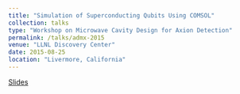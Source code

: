 ```yaml
---
title: "Simulation of Superconducting Qubits Using COMSOL"
collection: talks
type: "Workshop on Microwave Cavity Design for Axion Detection"
permalink: /talks/admx-2015
venue: "LLNL Discovery Center"
date: 2015-08-25
location: "Livermore, California"
---
```


[Slides](https://nmaterise.github.io/files/materise_admx_comsol_qubits_150825.pdf)
